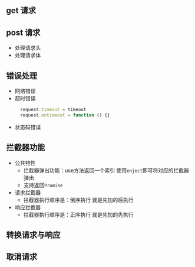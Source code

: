 ## get 请求
## post 请求
  - 处理请求头
  - 处理请求体
## 错误处理
  - 网络错误
  - 超时错误
    ```javascript
      request.timeout = timeout
      request.ontimeout = function () {}
    ```
  - 状态码错误

## 拦截器功能
  - 公共特性
    - 拦截器弹出功能：use方法返回一个索引 使用`enject`即可将对应的拦截器弹出
    - 支持返回`Promise`
  - 请求拦截器
    - 拦截器执行顺序是：倒序执行 就是先加的后执行
  - 响应拦截器
    - 拦截器执行顺序是：正序执行 就是先加的先执行

## 转换请求与响应

## 取消请求